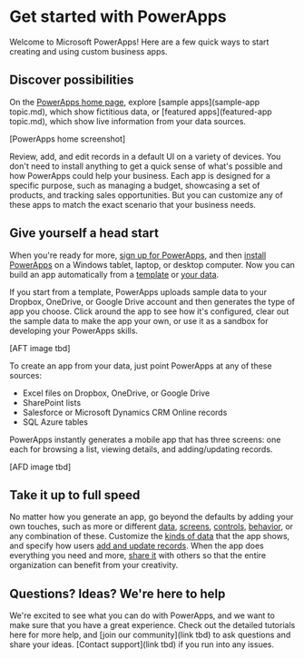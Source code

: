 <properties
	pageTitle="Get Started | Microsoft PowerApps"
	description="Quick ways to get started creating and using custom business apps with Microsoft PowerApps"
	services=""
	suite="powerapps"
	documentationCenter="na"
	authors="aftowen"
	manager="erikre"
	editor=""
	tags=""/>

<tags
   ms.service="powerapps"
   ms.devlang="na"
   ms.topic="hero-article"
   ms.tgt_pltfrm="na"
   ms.workload="na"
   ms.date="04/08/2016"
   ms.author="anneta"/>

# Get started with PowerApps #
Welcome to Microsoft PowerApps! Here are a few quick ways to start creating and using custom business apps.

## Discover possibilities ##
On the [PowerApps home page](https://web.powerapps.com), explore [sample apps](sample-app topic.md), which show fictitious data, or [featured apps](featured-app topic.md), which show live information from your data sources.

[PowerApps home screenshot]

Review, add, and edit records in a default UI on a variety of devices. You don't need to install anything to get a quick sense of what's possible and how PowerApps could help your business. Each app is designed for a specific purpose, such as managing a budget, showcasing a set of products, and tracking sales opportunities. But you can customize any of these apps to match the exact scenario that your business needs.

## Give yourself a head start ##
When you're ready for more, [sign up for PowerApps](filename.md), and then [install PowerApps](https://web.powerapps.com/#/downloads) on a Windows tablet, laptop, or desktop computer. Now you can build an app automatically from a [template](get-started-test-drive) or [your data](get-started-create-from-data.md).

If you start from a template, PowerApps uploads sample data to your Dropbox, OneDrive, or Google Drive account and then generates the type of app you choose. Click around the app to see how it's configured, clear out the sample data to make the app your own, or use it as a sandbox for developing your PowerApps skills.

[AFT image tbd]

To create an app from your data, just point PowerApps at any of these sources:

- Excel files on Dropbox, OneDrive, or Google Drive
- SharePoint lists
- Salesforce or Microsoft Dynamics CRM Online records
- SQL Azure tables

PowerApps instantly generates a mobile app that has three screens: one each for browsing a list, viewing details, and adding/updating records.

[AFD image tbd]

## Take it up to full speed ##
No matter how you generate an app, go beyond the defaults by adding your own touches, such as more or different [data](filename.md), [screens](add-screen-context-variables.md), [controls](add-configure-controls.md), [behavior](formula-reference.md), or any combination of these. Customize the [kinds of data](filename.md) that the app shows, and specify how users [add and update records](filename.md). When the app does everything you need and more, [share it](filename.md) with others so that the entire organization can benefit from your creativity.

## Questions? Ideas? We're here to help ##
We're excited to see what you can do with PowerApps, and we want to make sure that you have a great experience. Check out the detailed tutorials here for more help, and [join our community](link tbd) to ask questions and share your ideas. [Contact support](link tbd) if you run into any issues.
